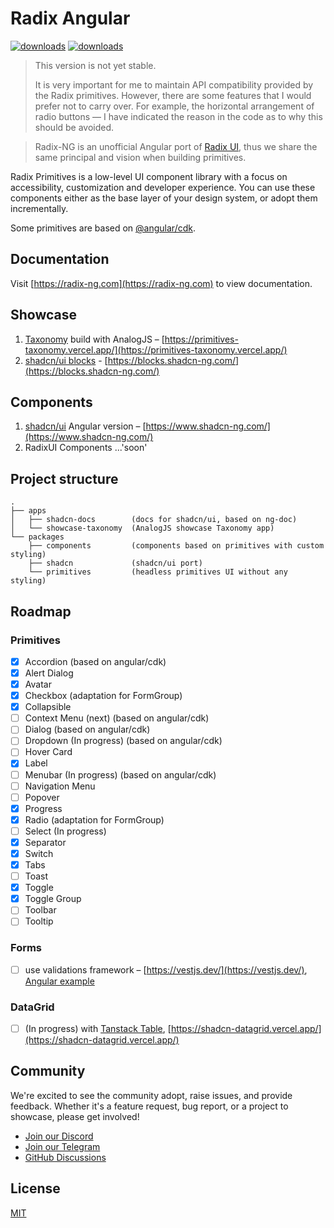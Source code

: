 # Radix Angular
[![downloads](https://img.shields.io/npm/dm/@radix-ng/primitives.svg?style=flat-round)](https://www.npmjs.com/package/@radix-ng/primitives)
[![downloads](https://img.shields.io/npm/dm/@radix-ng/shadcn.svg?style=flat-round)](https://www.npmjs.com/package/@radix-ng/shadcn)

> This version is not yet stable.
> 
> It is very important for me to maintain API compatibility provided by the Radix primitives.
> However, there are some features that I would prefer not to carry over.
> For example, the horizontal arrangement of radio buttons — I have indicated the reason in the code as to why this should be avoided.


> Radix-NG is an unofficial Angular port of [Radix UI](https://www.radix-ui.com/), thus we share the same principal and vision when building primitives.

Radix Primitives is a low-level UI component library with a focus on accessibility, customization and developer experience.
You can use these components either as the base layer of your design system, or adopt them incrementally.

Some primitives are based on [@angular/cdk](https://material.angular.io/cdk/categories).

## Documentation

Visit [https://radix-ng.com](https://radix-ng.com) to view documentation.

## Showcase
1. [Taxonomy](https://github.com/shadcn-ui/taxonomy) build with AnalogJS – [https://primitives-taxonomy.vercel.app/](https://primitives-taxonomy.vercel.app/)
2. [shadcn/ui blocks](https://ui.shadcn.com/blocks) - [https://blocks.shadcn-ng.com/](https://blocks.shadcn-ng.com/)

## Components
1. [shadcn/ui](https://ui.shadcn.com/) Angular version – [https://www.shadcn-ng.com/](https://www.shadcn-ng.com/)
2. RadixUI Components ...'soon'

## Project structure

```angular2html
.
├── apps
│   ├── shadcn-docs        (docs for shadcn/ui, based on ng-doc)
│   └── showcase-taxonomy  (AnalogJS showcase Taxonomy app)
└── packages
    ├── components         (components based on primitives with custom styling)
    ├── shadcn             (shadcn/ui port)
    └── primitives         (headless primitives UI without any styling)
```

## Roadmap
### Primitives 
- [x] Accordion        (based on angular/cdk)
- [x] Alert Dialog
- [x] Avatar
- [x] Checkbox                       (adaptation for FormGroup)
- [x] Collapsible
- [ ] Context Menu     (next)        (based on angular/cdk)
- [ ] Dialog                         (based on angular/cdk)
- [ ] Dropdown         (In progress) (based on angular/cdk)
- [ ] Hover Card
- [x] Label
- [ ] Menubar          (In progress) (based on angular/cdk)
- [ ] Navigation Menu
- [ ] Popover
- [x] Progress
- [x] Radio                          (adaptation for FormGroup)
- [ ] Select           (In progress)
- [x] Separator
- [x] Switch
- [x] Tabs
- [ ] Toast
- [x] Toggle
- [x] Toggle Group
- [ ] Toolbar
- [ ] Tooltip

### Forms
- [ ] use validations framework – [https://vestjs.dev/](https://vestjs.dev/), [Angular example](https://github.com/simplifiedcourses/ngx-vest-forms)

### DataGrid
- [ ] (In progress) with [Tanstack Table](https://tanstack.com/table/latest), [https://shadcn-datagrid.vercel.app/](https://shadcn-datagrid.vercel.app/)

## Community

We're excited to see the community adopt, raise issues, and provide feedback.
Whether it's a feature request, bug report, or a project to showcase, please get involved!

- [Join our Discord](https://discord.gg/NaJb2XRWX9)
- [Join our Telegram](https://t.me/radixng)
- [GitHub Discussions](https://github.com/radix-ng/primitives/discussions)

## License

[MIT](https://choosealicense.com/licenses/mit/)

